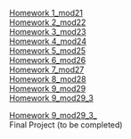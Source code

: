 [Homework 1_mod21](https://sveta1234555.github.io/genis_homeWork_js/lesson1/HomeWork/dz1.html)<br>
[Homework 2_mod22](https://sveta1234555.github.io/genis_homeWork_js/lesson2/HomeWork/dz22.html)<br>
[Homework 3_mod23](https://sveta1234555.github.io/genis_homeWork_js/lesson3/HomeWork/dz23.html)<br>
[Homework 4_mod24](https://sveta1234555.github.io/genis_homeWork_js/lesson4/HomeWork/dz24.html)<br>
[Homework 5_mod25](https://sveta1234555.github.io/genis_homeWork_js/lesson5/HomeWork/dz25.html)<br>
[Homework 6_mod26](https://sveta1234555.github.io/genis_homeWork_js/lesson6/HomeWork/dz26.html)<br>
[Homework 7_mod27](https://sveta1234555.github.io/genis_homeWork_js/lesson7/HomeWork/dz27.html)<br>
[Homework 8_mod28](https://sveta1234555.github.io/genis_homeWork_js/lesson8/HomeWork/dz28.html)<br>
[Homework 9_mod29](https://sveta1234555.github.io/genis_homeWork_js/lesson9/HomeWork/dz29.html)<br>
[Homework 9_mod29_3](https://sveta1234555.github.io/genis_homeWork_js/lesson9/HomeWork/dz29_3.html)<br>

[Homework 9_mod29_3_](https://sveta1234555.github.io/genis_homeWork_js/lesson9/HomeWork/dz29_3_.html)<br>
Final Project (to be completed)
